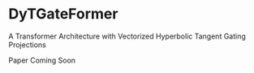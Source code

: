 # DyTGateFormer

A Transformer Architecture with Vectorized Hyperbolic Tangent Gating Projections

Paper Coming Soon
